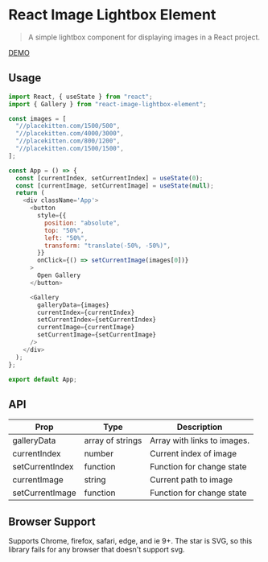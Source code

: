 # React Image Lightbox Element

> A simple lightbox component for displaying images in a React project.

[DEMO](https://vdmiler.github.io/react-image-lightbox-element/)

## Usage

```js
import React, { useState } from "react";
import { Gallery } from "react-image-lightbox-element";

const images = [
  "//placekitten.com/1500/500",
  "//placekitten.com/4000/3000",
  "//placekitten.com/800/1200",
  "//placekitten.com/1500/1500",
];

const App = () => {
  const [currentIndex, setCurrentIndex] = useState(0);
  const [currentImage, setCurrentImage] = useState(null);
  return (
    <div className='App'>
      <button
        style={{
          position: "absolute",
          top: "50%",
          left: "50%",
          transform: "translate(-50%, -50%)",
        }}
        onClick={() => setCurrentImage(images[0])}
      >
        Open Gallery
      </button>

      <Gallery
        galleryData={images}
        currentIndex={currentIndex}
        setCurrentIndex={setCurrentIndex}
        currentImage={currentImage}
        setCurrentImage={setCurrentImage}
      />
    </div>
  );
};

export default App;
```

## API

| Prop            | Type             | Description                 |
| --------------- | ---------------- | --------------------------- |
| galleryData     | array of strings | Array with links to images. |
| currentIndex    | number           | Сurrent index of image      |
| setCurrentIndex | function         | Function for change state   |
| currentImage    | string           | Current path to image       |
| setCurrentImage | function         | Function for change state   |

## Browser Support

Supports Chrome, firefox, safari, edge, and ie 9+.
The star is SVG, so this library fails for any browser that doesn't support svg.
